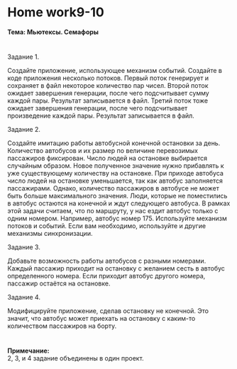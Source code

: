 # <b>Home work9-10

Тема: Мьютексы. Семафоры</b><br>
#

Задание 1.<br>

Создайте приложение, использующее механизм событий. Создайте в коде приложения несколько потоков. Первый поток генерирует и сохраняет в файл некоторое количество пар чисел. Второй поток ожидает завершения генерации, после чего подсчитывает сумму каждой пары. Результат записывается в файл. Третий поток тоже ожидает завершения генерации, после чего подсчитывает произведение каждой пары. Результат записывается в файл.

Задание 2.<br>

Создайте имитацию работы автобусной конечной остановки за день. Количество автобусов и их размер по величине перевозимых пассажиров фиксирован. Число людей на остановке выбирается случайным образом. Новое полученное значение нужно прибавлять к уже существующему количеству на остановке. При приходе автобуса число людей на остановке уменьшается, так как автобус заполняется пассажирами. Однако, количество пассажиров в автобусе не может быть больше максимального значения. Люди, которые не поместились в автобус остаются на конечной и ждут следующего автобуса. В рамках этой задачи считаем, что по маршруту, у нас ездит автобус только с одним номером. Например, автобус номер 175. Используйте механизм потоков и событий. Если вам необходимо, используйте и другие механизмы синхронизации.

Задание 3.<br>

Добавьте возможность работы автобусов с разными номерами. Каждый пассажир приходит на остановку с желанием сесть в автобус определенного номера. Если приходит автобус другого номера, пассажир остаётся на остановке.

Задание 4.<br>

Модифицируйте приложение, сделав остановку не конечной. Это значит, что автобус может приехать на остановку с каким-то количеством пассажиров на борту.


# 


<b>Примечание:</b><br>
2, 3, и 4 задание объединены в один проект.

